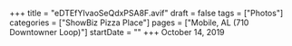 +++
title = "eDTEfYIvaoSeQdxPSA8F.avif"
draft = false
tags = ["Photos"]
categories = ["ShowBiz Pizza Place"]
pages = ["Mobile, AL (710 Downtowner Loop)"]
startDate = ""
+++
October 14, 2019
